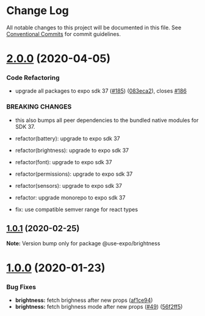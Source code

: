 # Change Log

All notable changes to this project will be documented in this file.
See [Conventional Commits](https://conventionalcommits.org) for commit guidelines.

# [2.0.0](https://github.com/bycedric/use-expo/compare/1.0.1...2.0.0) (2020-04-05)


### Code Refactoring

* upgrade all packages to expo sdk 37 ([#185](https://github.com/bycedric/use-expo/issues/185)) ([083eca2](https://github.com/bycedric/use-expo/commit/083eca28c2271f6581b051e38652e51b4da8bfc9)), closes [#186](https://github.com/bycedric/use-expo/issues/186)


### BREAKING CHANGES

* this also bumps all peer dependencies to the bundled native modules for SDK 37.

* refactor(battery): upgrade to expo sdk 37

* refactor(brightness): upgrade to expo sdk 37

* refactor(font): upgrade to expo sdk 37

* refactor(permissions): upgrade to expo sdk 37

* refactor(sensors): upgrade to expo sdk 37

* refactor: upgrade monorepo to expo sdk 37

* fix: use compatible semver range for react types





## [1.0.1](https://github.com/bycedric/use-expo/compare/1.0.0...1.0.1) (2020-02-25)

**Note:** Version bump only for package @use-expo/brightness





# [1.0.0](https://github.com/bycedric/use-expo/compare/v0.10.1...1.0.0) (2020-01-23)


### Bug Fixes

* **brightness:** fetch brighness after new props ([af1ce94](https://github.com/bycedric/use-expo/commit/af1ce94d23e74e736be7f1dcfc4f3a46d1ecc59d))
* **brightness:** fetch brighness mode after new props ([#49](https://github.com/bycedric/use-expo/issues/49)) ([56f2ff5](https://github.com/bycedric/use-expo/commit/56f2ff58c94c45866ed94fa976a52a5c0223e6ef))
